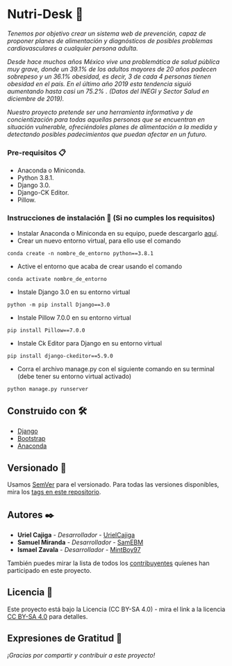 # Nutri-Desk 🥗

_Tenemos por objetivo crear un sistema web de prevención, capaz de proponer planes de alimentación y diagnósticos de posibles problemas cardiovasculares a cualquier persona adulta._

_Desde hace muchos años México vive una problemática de salud pública muy grave, donde un 39.1% de los adultos mayores de 20 años padecen sobrepeso y un 36.1% obesidad, es decir, 3 de cada 4 personas tienen obesidad en el país. 
En el último año 2019 esta tendencia siguió aumentando hasta casi un 75.2% .
(Datos del INEGI y Sector Salud en diciembre de 2019)._

_Nuestro proyecto pretende ser una herramienta informativa y de concientización para todas aquellas personas que se encuentran en situación vulnerable, ofreciéndoles planes de alimentación a la medida y detectando posibles padecimientos que puedan afectar en un futuro._

### Pre-requisitos 📋

* Anaconda o Miniconda.
* Python 3.8.1.
* Django 3.0.
* Django-CK Editor.
* Pillow.

### Instrucciones de instalación 💾 (Si no cumples los requisitos)

* Instalar Anaconda o Miniconda en su equipo, puede descargarlo [aquí](https://www.anaconda.com/distribution/).
* Crear un nuevo entorno virtual, para ello use el comando
```
conda create -n nombre_de_entorno python==3.8.1
```
* Active el entorno que acaba de crear usando el comando
```
conda activate nombre_de_entorno
```
* Instale Django 3.0 en su entorno virtual
```
python -m pip install Django==3.0
```
* Instale Pillow 7.0.0 en su entorno virtual
```
pip install Pillow==7.0.0
```
* Instale Ck Editor para Django en su entorno virtual
```
pip install django-ckeditor==5.9.0
```
* Corra el archivo manage.py con el siguiente comando en su terminal (debe tener su entorno virtual activado)
```
python manage.py runserver
```

## Construido con 🛠️

* [Django](https://www.djangoproject.com/)
* [Bootstrap](https://getbootstrap.com/)
* [Anaconda](https://www.anaconda.com/)

## Versionado 📌

Usamos [SemVer](http://semver.org/) para el versionado. Para todas las versiones disponibles, mira los [tags en este repositorio](https://github.com/MintBoy97/Nutri-Desk/tags).

## Autores ✒️

* **Uriel Cajiga** - *Desarrollador* - [UrielCajiga](https://github.com/UrielCajiga)
* **Samuel Miranda** - *Desarrollador* - [SamEBM](https://github.com/SamEBM)
* **Ismael Zavala** - *Desarrollador* - [MintBoy97](https://github.com/MintBoy97)

También puedes mirar la lista de todos los [contribuyentes](https://github.com/MintBoy97/Nutri-Desk/contributors) quíenes han participado en este proyecto. 

## Licencia 📄

Este proyecto está bajo la Licencia (CC BY-SA 4.0) - mira el link a la licencia [CC BY-SA 4.0](https://creativecommons.org/licenses/by-sa/4.0/) para detalles.

## Expresiones de Gratitud 🎁

_¡Gracias por compartir y contribuir a este proyecto!_
